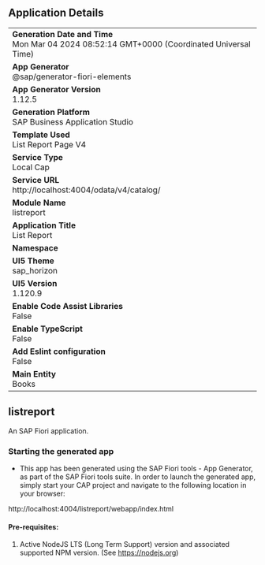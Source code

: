 ## Application Details
|               |
| ------------- |
|**Generation Date and Time**<br>Mon Mar 04 2024 08:52:14 GMT+0000 (Coordinated Universal Time)|
|**App Generator**<br>@sap/generator-fiori-elements|
|**App Generator Version**<br>1.12.5|
|**Generation Platform**<br>SAP Business Application Studio|
|**Template Used**<br>List Report Page V4|
|**Service Type**<br>Local Cap|
|**Service URL**<br>http://localhost:4004/odata/v4/catalog/
|**Module Name**<br>listreport|
|**Application Title**<br>List Report|
|**Namespace**<br>|
|**UI5 Theme**<br>sap_horizon|
|**UI5 Version**<br>1.120.9|
|**Enable Code Assist Libraries**<br>False|
|**Enable TypeScript**<br>False|
|**Add Eslint configuration**<br>False|
|**Main Entity**<br>Books|

## listreport

An SAP Fiori application.

### Starting the generated app

-   This app has been generated using the SAP Fiori tools - App Generator, as part of the SAP Fiori tools suite.  In order to launch the generated app, simply start your CAP project and navigate to the following location in your browser:

http://localhost:4004/listreport/webapp/index.html

#### Pre-requisites:

1. Active NodeJS LTS (Long Term Support) version and associated supported NPM version.  (See https://nodejs.org)


